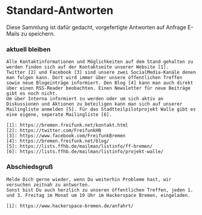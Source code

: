 # Standard-Antworten
Diese Sammlung ist dafür gedacht, vorgefertigte Antworten auf Anfrage E-Mails zu speichern.

### aktuell bleiben
    Alle Kontaktinformationen und Möglichkeiten auf dem Stand gehalten zu werden finden sich auf der Kontaktseite unserer Website [1].  
    Twitter [2] und Facebook [3] sind unsere zwei SocialMedia-Kanäle denen man folgen kann. Dort wird immer über unsere öffentlichen Treffen sowie neue Blogeinträge informiert. Den Blog [4] kann man auch direkt über einen RSS-Reader beobachten. Einen Newsletter für neue Beiträge gibt es noch nicht.  
    Um über Interna informiert zu werden oder um sich aktiv an Diskussionen und Aktionen zu beteiligen kann man sich auf unserer Mailingliste anmelden [5]. Für das Stadtteilpilotprojekt Walle gibt es eine eigene, seperate Mailingliste [6].
    
    [1]: https://bremen.freifunk.net/kontakt.html
    [2]: https://twitter.com/FreifunkHB
    [3]: https://www.facebook.com/FreifunkBremen
    [4]: https://bremen.freifunk.net/blog/
    [5]: https://lists.ffhb.de/mailman/listinfo/ff-bremen/
    [6]: https://lists.ffhb.de/mailman/listinfo/projekt-walle/

### Abschiedsgruß
    Melde Dich gerne wieder, wenn Du weiterhin Probleme hast, wir versuchen zeitnah zu antworten.  
    Sonst bist Du auch herzlich zu unseren öffentlichen Treffen, jeden 1. und 3. Freitag im Monat um 19 Uhr im Hackerspace Bremen, eingeladen.

    [1]: https://www.hackerspace-bremen.de/anfahrt/